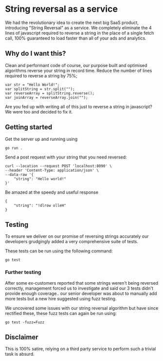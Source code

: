 # String reversal as a service

We had the revolutionary idea to create the next big SaaS product, introducing "String Reversal" as a service. We completely eliminate the 4 lines of javascript required to reverse a string in the place of a single fetch call, 100% guaranteed to load faster than all of your ads and analytics.

## Why do I want this?

Clean and performant code of course, our purpose built and optimised algorithms reverse your string in record time. Reduce the number of lines required to reverse a string by 75%;

```
var str = "Hello World!";
var splitString = str.split("");
var reverseArray = splitString.reverse();
var joinArray = reverseArray.join("");
```

Are you fed up with writing all of this just to reverse a string in javascript?
We were too and decided to fix it.

## Getting started

Get the server up and running using

```
go run .
```

Send a post request with your string that you need reversed:

```
curl --location --request POST 'localhost:8090' \
--header 'Content-Type: application/json' \
--data-raw '{
    "string": "Hello world!"
}'
```

Be amazed at the speedy and useful response
```
{
    "string": "!dlrow olleH"
}
```

## Testing

To ensure we deliver on our promise of reversing strings accurately our developers grudgingly added a very comprehensive suite of tests.

These tests can be run using the following command:

```
go test
```

### Further testing

After some ex-customers reported that some strings weren't being reversed correctly, management forced us to investigate and said our 3 tests didn't provide enough coverage.. our senior developer was about to manually add more tests but a new hire suggested using fuzz testing. 

We uncovered some issues with our string reversal algorithm but have since rectified these, these fuzz tests can again be run using:

```
go test -fuzz=Fuzz
```

## Disclaimer

This is 100% satire, relying on a third party service to perform such a trivial task is absurd.

